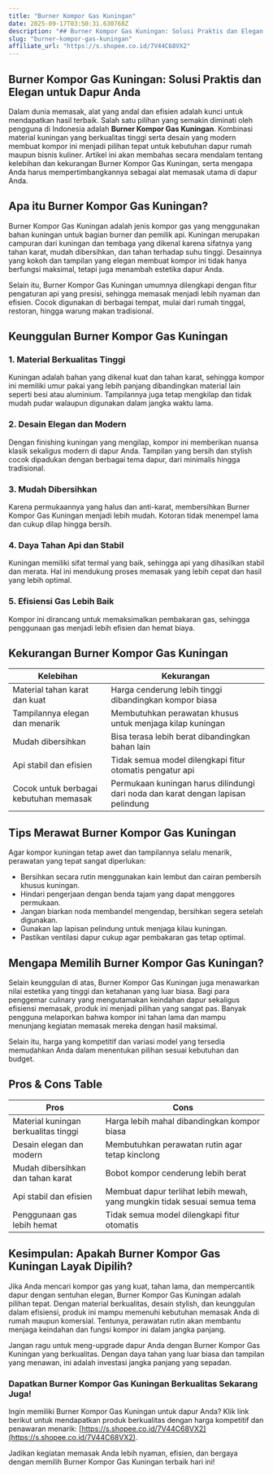 ```yaml
---
title: "Burner Kompor Gas Kuningan"
date: 2025-09-17T03:50:31.630768Z
description: "## Burner Kompor Gas Kuningan: Solusi Praktis dan Elegan untuk Dapur Anda..."
slug: "burner-kompor-gas-kuningan"
affiliate_url: "https://s.shopee.co.id/7V44C68VX2"
---
```

## Burner Kompor Gas Kuningan: Solusi Praktis dan Elegan untuk Dapur Anda

Dalam dunia memasak, alat yang andal dan efisien adalah kunci untuk mendapatkan hasil terbaik. Salah satu pilihan yang semakin diminati oleh pengguna di Indonesia adalah **Burner Kompor Gas Kuningan**. Kombinasi material kuningan yang berkualitas tinggi serta desain yang modern membuat kompor ini menjadi pilihan tepat untuk kebutuhan dapur rumah maupun bisnis kuliner. Artikel ini akan membahas secara mendalam tentang kelebihan dan kekurangan Burner Kompor Gas Kuningan, serta mengapa Anda harus mempertimbangkannya sebagai alat memasak utama di dapur Anda.

## Apa itu Burner Kompor Gas Kuningan?

Burner Kompor Gas Kuningan adalah jenis kompor gas yang menggunakan bahan kuningan untuk bagian burner dan pemilik api. Kuningan merupakan campuran dari kuningan dan tembaga yang dikenal karena sifatnya yang tahan karat, mudah dibersihkan, dan tahan terhadap suhu tinggi. Desainnya yang kokoh dan tampilan yang elegan membuat kompor ini tidak hanya berfungsi maksimal, tetapi juga menambah estetika dapur Anda.

Selain itu, Burner Kompor Gas Kuningan umumnya dilengkapi dengan fitur pengaturan api yang presisi, sehingga memasak menjadi lebih nyaman dan efisien. Cocok digunakan di berbagai tempat, mulai dari rumah tinggal, restoran, hingga warung makan tradisional.

## Keunggulan Burner Kompor Gas Kuningan

### 1. Material Berkualitas Tinggi
Kuningan adalah bahan yang dikenal kuat dan tahan karat, sehingga kompor ini memiliki umur pakai yang lebih panjang dibandingkan material lain seperti besi atau aluminium. Tampilannya juga tetap mengkilap dan tidak mudah pudar walaupun digunakan dalam jangka waktu lama.

### 2. Desain Elegan dan Modern
Dengan finishing kuningan yang mengilap, kompor ini memberikan nuansa klasik sekaligus modern di dapur Anda. Tampilan yang bersih dan stylish cocok dipadukan dengan berbagai tema dapur, dari minimalis hingga tradisional.

### 3. Mudah Dibersihkan
Karena permukaannya yang halus dan anti-karat, membersihkan Burner Kompor Gas Kuningan menjadi lebih mudah. Kotoran tidak menempel lama dan cukup dilap hingga bersih.

### 4. Daya Tahan Api dan Stabil
Kuningan memiliki sifat termal yang baik, sehingga api yang dihasilkan stabil dan merata. Hal ini mendukung proses memasak yang lebih cepat dan hasil yang lebih optimal.

### 5. Efisiensi Gas Lebih Baik
Kompor ini dirancang untuk memaksimalkan pembakaran gas, sehingga penggunaan gas menjadi lebih efisien dan hemat biaya.

## Kekurangan Burner Kompor Gas Kuningan

| Kelebihan | Kekurangan |
| --- | --- |
| Material tahan karat dan kuat | Harga cenderung lebih tinggi dibandingkan kompor biasa |
| Tampilannya elegan dan menarik | Membutuhkan perawatan khusus untuk menjaga kilap kuningan |
| Mudah dibersihkan | Bisa terasa lebih berat dibandingkan bahan lain |
| Api stabil dan efisien | Tidak semua model dilengkapi fitur otomatis pengatur api |
| Cocok untuk berbagai kebutuhan memasak | Permukaan kuningan harus dilindungi dari noda dan karat dengan lapisan pelindung |

## Tips Merawat Burner Kompor Gas Kuningan

Agar kompor kuningan tetap awet dan tampilannya selalu menarik, perawatan yang tepat sangat diperlukan:

- Bersihkan secara rutin menggunakan kain lembut dan cairan pembersih khusus kuningan.
- Hindari pengerjaan dengan benda tajam yang dapat menggores permukaan.
- Jangan biarkan noda membandel mengendap, bersihkan segera setelah digunakan.
- Gunakan lap lapisan pelindung untuk menjaga kilau kuningan.
- Pastikan ventilasi dapur cukup agar pembakaran gas tetap optimal.

## Mengapa Memilih Burner Kompor Gas Kuningan?

Selain keunggulan di atas, Burner Kompor Gas Kuningan juga menawarkan nilai estetika yang tinggi dan ketahanan yang luar biasa. Bagi para penggemar culinary yang mengutamakan keindahan dapur sekaligus efisiensi memasak, produk ini menjadi pilihan yang sangat pas. Banyak pengguna melaporkan bahwa kompor ini tahan lama dan mampu menunjang kegiatan memasak mereka dengan hasil maksimal.

Selain itu, harga yang kompetitif dan variasi model yang tersedia memudahkan Anda dalam menentukan pilihan sesuai kebutuhan dan budget.

## Pros & Cons Table

| **Pros** | **Cons** |
| --- | --- |
| Material kuningan berkualitas tinggi | Harga lebih mahal dibandingkan kompor biasa |
| Desain elegan dan modern | Membutuhkan perawatan rutin agar tetap kinclong |
| Mudah dibersihkan dan tahan karat | Bobot kompor cenderung lebih berat |
| Api stabil dan efisien | Membuat dapur terlihat lebih mewah, yang mungkin tidak sesuai semua tema |
| Penggunaan gas lebih hemat | Tidak semua model dilengkapi fitur otomatis |

## Kesimpulan: Apakah Burner Kompor Gas Kuningan Layak Dipilih?

Jika Anda mencari kompor gas yang kuat, tahan lama, dan mempercantik dapur dengan sentuhan elegan, Burner Kompor Gas Kuningan adalah pilihan tepat. Dengan material berkualitas, desain stylish, dan keunggulan dalam efisiensi, produk ini mampu memenuhi kebutuhan memasak Anda di rumah maupun komersial. Tentunya, perawatan rutin akan membantu menjaga keindahan dan fungsi kompor ini dalam jangka panjang.

Jangan ragu untuk meng-upgrade dapur Anda dengan Burner Kompor Gas Kuningan yang berkualitas. Dengan daya tahan yang luar biasa dan tampilan yang menawan, ini adalah investasi jangka panjang yang sepadan.

### Dapatkan Burner Kompor Gas Kuningan Berkualitas Sekarang Juga!

Ingin memiliki Burner Kompor Gas Kuningan untuk dapur Anda? Klik link berikut untuk mendapatkan produk berkualitas dengan harga kompetitif dan penawaran menarik: [https://s.shopee.co.id/7V44C68VX2](https://s.shopee.co.id/7V44C68VX2).

Jadikan kegiatan memasak Anda lebih nyaman, efisien, dan bergaya dengan memilih Burner Kompor Gas Kuningan terbaik hari ini!